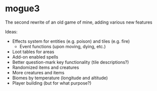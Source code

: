 # mogue3
The second rewrite of an old game of mine, adding various new features

Ideas:

* Effects system for entities (e.g. poison) and tiles (e.g. fire)
	* Event functions (upon moving, dying, etc.)
* Loot tables for areas
* Add-on enabled spells
* Better question-mark key functionality (tile descriptions?)
* Randomized items and creatures
* More creatures and items
* Biomes by temperature (longitude and altitude)
* Player building (but for what purpose?)
